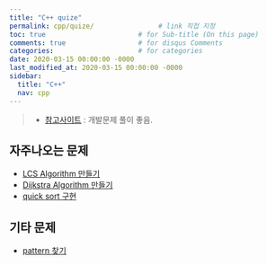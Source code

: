 ```yaml
---
title: "C++ quize"
permalink: cpp/quize/                # link 직접 지정
toc: true                       # for Sub-title (On this page)
comments: true                  # for disqus Comments
categories:                     # for categories
date: 2020-03-15 00:00:00 -0000
last_modified_at: 2020-03-15 00:00:00 -0000
sidebar:
  title: "C++"
  nav: cpp
---
```


> * [참고사이트](https://meylady.tistory.com/category/%EC%95%8C%EA%B3%A0%EB%A6%AC%EC%A6%98/%EB%AC%B8%EC%A0%9C%ED%95%B4%EA%B2%B0?page=1) : 개발문제 풀이 좋음.

## 자주나오는 문제

* [LCS Algorithm 만들기](cpp/quize/LSC/)
* [Dijkstra Algorithm 만들기](https://goodayth.github.io/C++-Dijkstra/)
* [quick sort 구현](cpp/quize/quick-sort/)

## 기타 문제

* [pattern 찾기](https://goodayth.github.io/C++-Quize-pattern/)
